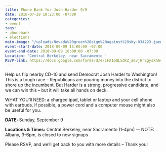 ```yaml
---
title: Phone Bank for Josh Harder 9/9
date: 2018-07-28 10:23:00 -07:00
categories:
- event
tags:
- phonebank
- elections
main-image: "/uploads/Nevada%20green%20sign%20against%20sky-034223.jpeg"
event-start-date: 2018-09-09 13:00:00 -07:00
event-end-date: 2018-09-09 18:00:00 -07:00
Location: 'Central Berkeley, near Sacramento '
RSVP-link: https://docs.google.com/forms/d/e/1FAIpQLSdKZ_a6vjHrSgysXhA4uNjmeIAuVxUp-DeAVe6mYHT8v73x1Q/viewform
---
```


Help us flip nearby CD-10 and send Democrat Josh Harder to Washington! This is a tough race – Republicans are pouring money into the district to shore up the incumbent. But Harder is a strong, progressive candidate, and we can win this – but it will take all hands on deck.

WHAT YOU’ll NEED: a charged ipad, tablet or laptop and your cell phone with earbuds. If possible, a power cord and a computer mouse might also be useful for you.

**DATE:** Sunday, September 9

**Locations & Times:** Central Berkeley, near Sacramento (1-4pm) -- NOTE:  Albany, 3-6pm, is closed to new signups

Please RSVP, and we’ll get back to you with more details – Thank you!